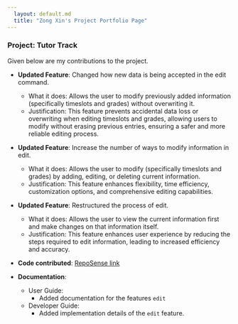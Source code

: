 ```yaml
---
  layout: default.md
  title: "Zong Xin's Project Portfolio Page"
---
```


### Project: Tutor Track


Given below are my contributions to the project.

* **Updated Feature**: Changed how new data is being accepted in the edit command.
    * What it does: Allows the user to modify previously added information (specifically timeslots and grades) without overwriting it.
    * Justification: This feature prevents accidental data loss or overwriting when editing timeslots and grades, allowing users to modify without erasing previous entries, ensuring a safer and more reliable editing process.

* **Updated Feature**: Increase the number of ways to modify information in edit.
    * What it does: Allows the user to modify (specifically timeslots and grades) by adding, editing, or deleting current information.
    * Justification: This feature enhances flexibility, time efficiency, customization options, and comprehensive editing capabilities.

* **Updated Feature**: Restructured the process of edit.
    * What it does: Allows the user to view the current information first and make changes on that information itself.
    * Justification: This feature enhances user experience by reducing the steps required to edit information, leading to increased efficiency and accuracy.


* **Code contributed**: [RepoSense link](https://nus-cs2103-ay2324s2.github.io/tp-dashboard/?search=&sort=groupTitle&sortWithin=title&timeframe=commit&mergegroup=&groupSelect=groupByRepos&breakdown=true&checkedFileTypes=docs~functional-code~test-code~other&since=2024-02-23&tabOpen=true&tabType=authorship&tabAuthor=yap-zong-xin&tabRepo=AY2324S2-CS2103-F08-4%2Ftp%5Bmaster%5D&authorshipIsMergeGroup=false&authorshipFileTypes=docs~functional-code~test-code&authorshipIsBinaryFileTypeChecked=false&authorshipIsIgnoredFilesChecked=false)



* **Documentation**:
    * User Guide:
        * Added documentation for the features `edit`
    * Developer Guide:
        * Added implementation details of the `edit` feature.

